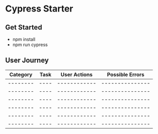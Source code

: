 # Cypress Starter

## Get Started
- npm install
- npm run cypress


## User Journey
|Category|Task|User Actions|Possible Errors|
|--------|----|------------|---------------|
|--------|----|------------|---------------|
|--------|----|------------|---------------|
|--------|----|------------|---------------|
|--------|----|------------|---------------|
|--------|----|------------|---------------|
|--------|----|------------|---------------|
